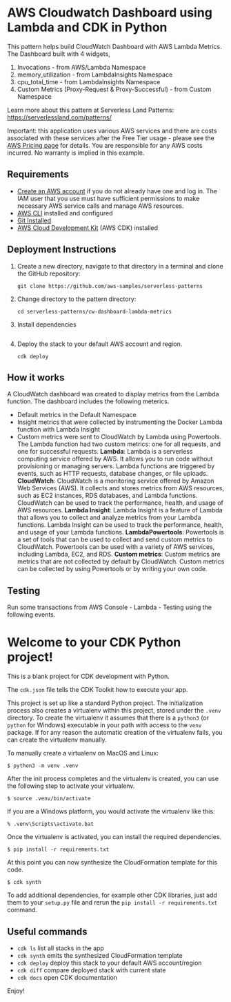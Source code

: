 # AWS Cloudwatch Dashboard using Lambda and CDK in Python
This pattern helps build CloudWatch Dashboard with AWS Lambda Metrics. The Dashboard built with 4 widgets,
1. Invocations - from AWS/Lambda Namespace
2. memory_utilization - from LambdaInsights Namespace
3. cpu_total_time - from LambdaInsights Namespace
4. Custom Metrics (Proxy-Request & Proxy-Successful) - from Custom Namespace

Learn more about this pattern at Serverless Land Patterns: https://serverlessland.com/patterns/

Important: this application uses various AWS services and there are costs associated with these services after the Free Tier usage - please see the [AWS Pricing page](https://aws.amazon.com/pricing/) for details. You are responsible for any AWS costs incurred. No warranty is implied in this example.

## Requirements

* [Create an AWS account](https://portal.aws.amazon.com/gp/aws/developer/registration/index.html) if you do not already have one and log in. The IAM user that you use must have sufficient permissions to make necessary AWS service calls and manage AWS resources.
* [AWS CLI](https://docs.aws.amazon.com/cli/latest/userguide/install-cliv2.html) installed and configured
* [Git Installed](https://git-scm.com/book/en/v2/Getting-Started-Installing-Git)
* [AWS Cloud Development Kit](https://docs.aws.amazon.com/cdk/latest/guide/cli.html) (AWS CDK) installed

## Deployment Instructions

1. Create a new directory, navigate to that directory in a terminal and clone the GitHub repository:
    ``` 
    git clone https://github.com/aws-samples/serverless-patterns
    ```
2. Change directory to the pattern directory:
    ```
    cd serverless-patterns/cw-dashboard-lambda-metrics
    ```
3. Install dependencies
    ```
    ```
4. Deploy the stack to your default AWS account and region.
    ```
    cdk deploy
    ```
## How it works
A CloudWatch dashboard was created to display metrics from the Lambda function. The dashboard includes the following meterics.
- Default metrics in the Default Namespace
- Insight metrics that were collected by instrumenting the Docker Lambda function with Lambda Insight 
- Custom metrics were sent to CloudWatch by Lambda using Powertools. The Lambda function had two custom metrics: one for all requests, and one for successful requests.
**Lambda**: Lambda is a serverless computing service offered by AWS. It allows you to run code without provisioning or managing servers. Lambda functions are triggered by events, such as HTTP requests, database changes, or file uploads.
**CloudWatch**: CloudWatch is a monitoring service offered by Amazon Web Services (AWS). It collects and stores metrics from AWS resources, such as EC2 instances, RDS databases, and Lambda functions. CloudWatch can be used to track the performance, health, and usage of AWS resources.
**Lambda Insight**: Lambda Insight is a feature of Lambda that allows you to collect and analyze metrics from your Lambda functions. Lambda Insight can be used to track the performance, health, and usage of your Lambda functions.
**LambdaPowertools**: Powertools is a set of tools that can be used to collect and send custom metrics to CloudWatch. Powertools can be used with a variety of AWS services, including Lambda, EC2, and RDS.
**Custom metrics**: Custom metrics are metrics that are not collected by default by CloudWatch. Custom metrics can be collected by using Powertools or by writing your own code.
## Testing
Run some transactions from AWS Console - Lambda - Testing using the following events.



# Welcome to your CDK Python project!

This is a blank project for CDK development with Python.

The `cdk.json` file tells the CDK Toolkit how to execute your app.

This project is set up like a standard Python project.  The initialization
process also creates a virtualenv within this project, stored under the `.venv`
directory.  To create the virtualenv it assumes that there is a `python3`
(or `python` for Windows) executable in your path with access to the `venv`
package. If for any reason the automatic creation of the virtualenv fails,
you can create the virtualenv manually.

To manually create a virtualenv on MacOS and Linux:

```
$ python3 -m venv .venv
```

After the init process completes and the virtualenv is created, you can use the following
step to activate your virtualenv.

```
$ source .venv/bin/activate
```

If you are a Windows platform, you would activate the virtualenv like this:

```
% .venv\Scripts\activate.bat
```

Once the virtualenv is activated, you can install the required dependencies.

```
$ pip install -r requirements.txt
```

At this point you can now synthesize the CloudFormation template for this code.

```
$ cdk synth
```

To add additional dependencies, for example other CDK libraries, just add
them to your `setup.py` file and rerun the `pip install -r requirements.txt`
command.

## Useful commands

 * `cdk ls`          list all stacks in the app
 * `cdk synth`       emits the synthesized CloudFormation template
 * `cdk deploy`      deploy this stack to your default AWS account/region
 * `cdk diff`        compare deployed stack with current state
 * `cdk docs`        open CDK documentation

Enjoy!
